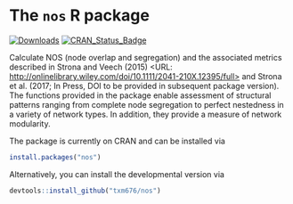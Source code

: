
The `nos` R package
===================

[![Downloads](http://cranlogs.r-pkg.org/badges/nos?color=brightgreen)](https://cran.r-project.org/package=nos) [![CRAN\_Status\_Badge](http://www.r-pkg.org/badges/version/nos)](https://cran.r-project.org/package=nos)

Calculate NOS (node overlap and segregation) and the associated metrics described in Strona and Veech (2015) <URL: http://onlinelibrary.wiley.com/doi/10.1111/2041-210X.12395/full> and Strona et al. (2017; In Press, DOI to be provided in subsequent package version). The functions provided in the package enable assessment of structural patterns ranging from complete node segregation to perfect nestedness in a variety of network types. In addition, they provide a measure of network modularity.

The package is currently on CRAN and can be installed via

``` r
install.packages("nos")
```

Alternatively, you can install the developmental version via

``` r
devtools::install_github("txm676/nos")
```
